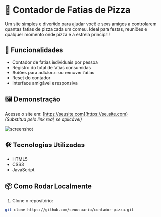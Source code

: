 # 🍕 Contador de Fatias de Pizza

Um site simples e divertido para ajudar você e seus amigos a controlarem quantas fatias de pizza cada um comeu. Ideal para festas, reuniões e qualquer momento onde pizza é a estrela principal!

## 🚀 Funcionalidades

- Contador de fatias individuais por pessoa
- Registro do total de fatias consumidas
- Botões para adicionar ou remover fatias
- Reset do contador
- Interface amigável e responsiva

## 🖼️ Demonstração

Acesse o site em: [https://seusite.com](https://seusite.com)  
*(Substitua pelo link real, se aplicável)*

![screenshot](screenshot.png)

## 🛠️ Tecnologias Utilizadas

- HTML5
- CSS3
- JavaScript

## 📦 Como Rodar Localmente

1. Clone o repositório:

```bash
git clone https://github.com/seuusuario/contador-pizza.git
